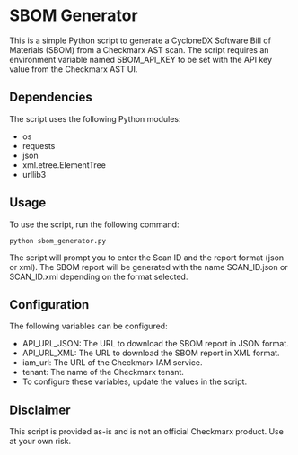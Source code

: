 # SBOM Generator
This is a simple Python script to generate a CycloneDX Software Bill of Materials (SBOM) from a Checkmarx AST scan. The script requires an environment variable named SBOM_API_KEY to be set with the API key value from the Checkmarx AST UI.

## Dependencies
The script uses the following Python modules:

- os
- requests
- json
- xml.etree.ElementTree
- urllib3

## Usage
To use the script, run the following command:

```console
python sbom_generator.py
```

The script will prompt you to enter the Scan ID and the report format (json or xml). The SBOM report will be generated with the name SCAN_ID.json or SCAN_ID.xml depending on the format selected.

## Configuration
The following variables can be configured:

- API_URL_JSON: The URL to download the SBOM report in JSON format.
- API_URL_XML: The URL to download the SBOM report in XML format.
- iam_url: The URL of the Checkmarx IAM service.
- tenant: The name of the Checkmarx tenant.
- To configure these variables, update the values in the script.

## Disclaimer
This script is provided as-is and is not an official Checkmarx product. Use at your own risk.